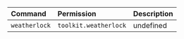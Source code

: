 | Command | Permission | Description |
| :------ | :--------- | :---------- |
| `weatherlock` | `toolkit.weatherlock` | undefined |